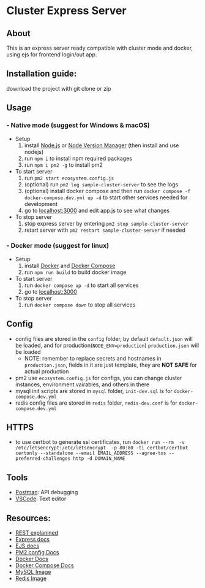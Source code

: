 # Cluster Express Server
## About
This is an express server ready compatible with cluster mode and docker, using ejs for frontend login/out app.

## Installation guide:
download the project with git clone or zip

## Usage
### - Native mode (suggest for Windows & macOS)
- Setup
  1. install [Node.js](https://nodejs.org/en) or [Node Version Manager](https://github.com/nvm-sh/nvm#installing-and-updating) (then install and use nodejs)
  2. run ```npm i``` to install npm required packages
  3. run ```npm i pm2 -g``` to install pm2
- To start server
  1. run ```pm2 start ecosystem.config.js```
  2. (optional) run ```pm2 log sample-cluster-server``` to see the logs 
  3. (optional) install docker compose and then run ```docker compose -f docker-compose.dev.yml up -d``` to start other services needed for development
  4. go to [localhost:3000](https://localhost:3000) and edit app.js to see what changes
- To stop server
  1. stop express server by entering ```pm2 stop sample-cluster-server```
  2. retart server with ```pm2 restart sample-cluster-server``` if needed
### - Docker mode (suggest for linux)
- Setup
  1. install [Docker](https://docs.docker.com/engine/install/ubuntu/) and [Docker Compose](https://docs.docker.com/compose/install/)
  2. run ```npm run build``` to build docker image
- To start server
  1. run ```docker compose up -d``` to start all services  
  2. go to [localhost:3000](https://localhost:3000)
- To stop server
  1. run ```docker compose down``` to stop all services  

## Config
- config files are stored in the `config` folder, by default `default.json` will be loaded, and for production(`NODE_ENV=production`) `production.json` will be loaded
  - NOTE: remember to replace secrets and hostnames in `production.json`, fields in it are just template, they are **NOT SAFE** for actual production
- pm2 use `ecosystem.config.js` for configs, you can change cluster instances, environment vairables, and others in there
- mysql init scripts are stored in `mysql` folder, `init-dev.sql` is for `docker-compose.dev.yml`
- redis config files are stored in `redis` folder, `redis-dev.conf` is for `docker-compose.dev.yml`

## HTTPS
- to use certbot to generate ssl certificates, run ```docker run --rm  -v /etc/letsencrypt:/etc/letsencrypt  -p 80:80 -ti certbot/certbot certonly --standalone --email EMAIL_ADDRESS --agree-tos --preferred-challenges http -d DOMAIN_NAME```

## Tools
- [Postman](https://www.postman.com/downloads/): API debugging
- [VSCode](https://code.visualstudio.com/): Text editor

## Resources:
- [REST explanined](https://www.infoq.com/articles/rest-introduction/)
- [Express docs](https://expressjs.com/en/4x/api.html)
- [EJS docs](https://ejs.co/#docs)
- [PM2 config Docs](https://pm2.keymetrics.io/docs/usage/application-declaration/)
- [Docker Docs](https://docs.docker.com/get-started/02_our_app/)
- [Docker Compose Docs](https://docs.docker.com/compose/gettingstarted/)
- [MySQL Image](https://hub.docker.com/_/mysql)
- [Redis Image](https://hub.docker.com/_/redis)